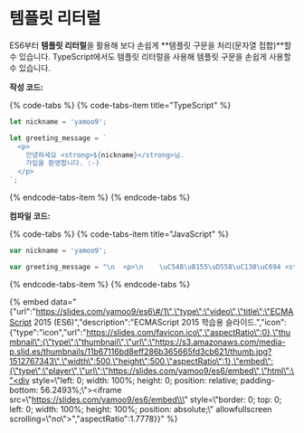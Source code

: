 # 템플릿 리터럴

ES6부터 **템플릿 리터럴**을 활용해 보다 손쉽게 **템플릿 구문을 처리\(문자열 접합\)**할 수 있습니다. TypeScript에서도 템플릿 리터럴을 사용해 템플릿 구문을 손쉽게 사용할 수 있습니다.

**작성 코드:**

{% code-tabs %}
{% code-tabs-item title="TypeScript" %}
```typescript
let nickname = 'yamoo9';

let greeting_message = `
  <p>
    안녕하세요 <strong>${nickname}</strong>님.
    가입을 환영합니다. :-)
  </p>
`;
```
{% endcode-tabs-item %}
{% endcode-tabs %}

**컴파일 코드:**

{% code-tabs %}
{% code-tabs-item title="JavaScript" %}
```javascript
var nickname = 'yamoo9';

var greeting_message = "\n  <p>\n    \uC548\uB155\uD558\uC138\uC694 <strong>" + nickname + "</strong>\uB2D8.\n    \uAC00\uC785\uC744 \uD658\uC601\uD569\uB2C8\uB2E4. :-)\n  </p>\n";
```
{% endcode-tabs-item %}
{% endcode-tabs %}

{% embed data="{\"url\":\"https://slides.com/yamoo9/es6\#/1\",\"type\":\"video\",\"title\":\"ECMAScript 2015 \(ES6\)\",\"description\":\"ECMAScript 2015 학습용 슬라이드.\",\"icon\":{\"type\":\"icon\",\"url\":\"https://slides.com/favicon.ico\",\"aspectRatio\":0},\"thumbnail\":{\"type\":\"thumbnail\",\"url\":\"https://s3.amazonaws.com/media-p.slid.es/thumbnails/11b67116bd8eff286b365665fd3cb621/thumb.jpg?1512767343\",\"width\":500,\"height\":500,\"aspectRatio\":1},\"embed\":{\"type\":\"player\",\"url\":\"https://slides.com/yamoo9/es6/embed\",\"html\":\"<div style=\\\"left: 0; width: 100%; height: 0; position: relative; padding-bottom: 56.2493%;\\\"><iframe src=\\\"https://slides.com/yamoo9/es6/embed\\\" style=\\\"border: 0; top: 0; left: 0; width: 100%; height: 100%; position: absolute;\\\" allowfullscreen scrolling=\\\"no\\\"></iframe></div>\",\"aspectRatio\":1.7778}}" %}

